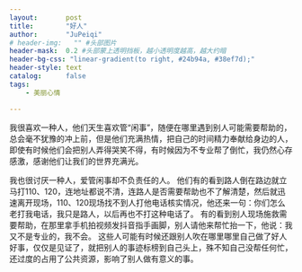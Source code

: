 ```yaml
---
layout:       post
title:        "好人"
author:       "JuPeiqi"
# header-img:   "" #头部图片
header-mask:  0.2 #头部蒙上透明挡板，越小透明度越高，越大约暗
header-bg-css: "linear-gradient(to right, #24b94a, #38ef7d);"
header-style: text
catalog:      false
tags:
    - 美丽心情

---
```


我很喜欢一种人，他们天生喜欢管“闲事”，随便在哪里遇到别人可能需要帮助的，总会毫不犹豫的冲上前，但是他们充满热情，把自己的时间精力奉献给身边的人，即使有时候他们会把别人弄得哭笑不得，有时候因为不专业帮了倒忙，我仍然心存感激，感谢他们让我们的世界充满光。

我也很讨厌一种人，爱管闲事却不负责任的人。
他们有的看到路人倒在路边就立马打110、120，连地址都说不清，连路人是否需要帮助也不了解清楚，然后就迅速离开现场，110、120现场找不到人打他电话核实情况，他还来一句：你们怎么老打我电话，我只是路人，以后再也不打这种电话了。
有的看到别人现场施救需要帮助，在那里拿手机拍视频发抖音指手画脚，别人请他来帮忙抬一下，他说：我又不是专业的，我不会。
这些人可能有时候还跟别人吹在哪里哪里自己做了好人好事，仅仅是见证了，就把别人的事迹标榜到自己头上，殊不知自己没帮任何忙，还过度的占用了公共资源，影响了别人做有意义的事。
